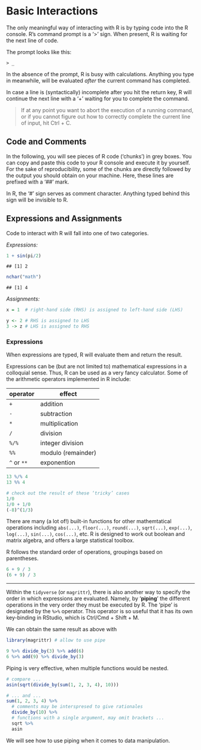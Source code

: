 Basic Interactions
================

The only meaningful way of interacting with R is by typing code into the
R console. R’s command prompt is a ‘\>’ sign. When present, R is waiting
for the next line of code.

The prompt looks like this:

    > _

In the absence of the prompt, R is busy with calculations. Anything you
type in meanwhile, will be evaluated *after* the current command has
completed.

In case a line is (syntactically) incomplete after you hit the return
key, R will continue the next line with a ‘+’ waiting for you to
complete the command.

> If at any point you want to abort the execution of a running command,
> or if you cannot figure out how to correctly complete the current line
> of input, hit Ctrl + C.

## Code and Comments

In the following, you will see pieces of R code (‘chunks’) in grey
boxes. You can copy and paste this code to your R console and execute it
by yourself. For the sake of reproducibility, some of the chunks are
directly followed by the output you should obtain on your machine. Here,
these lines are prefixed with a ‘\#\#’ mark.

In R, the ‘\#’ sign serves as comment character. Anything typed behind
this sign will be invisible to R.

## Expressions and Assignments

Code to interact with R will fall into one of two categories.

*Expressions:*

``` r
1 + sin(pi/2)
```

    ## [1] 2

``` r
nchar("math")
```

    ## [1] 4

*Assignments:*

``` r
x = 1  # right-hand side (RHS) is assigned to left-hand side (LHS)

y <- 2 # RHS is assigned to LHS
3 -> z # LHS is assigned to RHS
```

### Expressions

When expressions are typed, R will evaluate them and return the result.

Expressions can be (but are not limited to) mathematical expressions in
a colloquial sense. Thus, R can be used as a very fancy calculator. Some
of the arithmetic operators implemented in R include:

| operator    | effect             |
| ----------- | ------------------ |
| `+`         | addition           |
| `-`         | subtraction        |
| `*`         | multiplication     |
| `/`         | division           |
| `%/%`       | integer division   |
| `%%`        | modulo (remainder) |
| `^` or `**` | exponention        |

``` r
13 %/% 4
13 %% 4

# check out the result of these ‘tricky’ cases
1/0
1/0 + 1/0
(-8)^(1/3)
```

There are many (a lot of\!) built-in functions for other mathemtatical
operations including `abs(...)`, `floor(...)`, `round(...)`,
`sqrt(...)`, `exp(...)`, `log(...)`, `sin(...)`, `cos(...)`, etc. R is
designed to work out boolean and matrix algebra, and offers a large
statistical toolbox.

R follows the standard order of operations, groupings based on
parentheses.

``` r
6 + 9 / 3
(6 + 9) / 3
```

-----

Within the `tidyverse` (or `magrittr`), there is also another way to
specify the order in which expressions are evaluated. Namely, by
‘**piping**’ the different operations in the very order they must be
executed by R. The ‘pipe’ is designated by the `%>%` operator. This
operator is so useful that it has its own key-binding in RStudio, which
is Ctrl/Cmd + Shift + M.

We can obtain the same result as above with

``` r
library(magrittr) # allow to use pipe

9 %>% divide_by(3) %>% add(6) 
6 %>% add(9) %>% divide_by(3)
```

Piping is very effective, when multiple functions would be nested.

``` r
# compare ...
asin(sqrt(divide_by(sum(1, 2, 3, 4), 10)))

# ... and ...
sum(1, 2, 3, 4) %>% 
  # comments may be interspresed to give rationales
  divide_by(10) %>% 
  # functions with a single argument, may omit brackets ...
  sqrt %>% 
  asin
```

We will see how to use piping when it comes to data manipulation.
